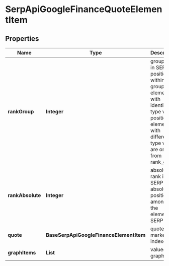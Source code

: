 # SerpApiGoogleFinanceQuoteElementItem


## Properties

| Name | Type | Description | Notes |
|------------ | ------------- | ------------- | -------------|
**rankGroup** | **Integer** | group rank in SERP<br>position within a group of elements with identical type values<br>positions of elements with different type values are omitted from rank_group |[optional]|
**rankAbsolute** | **Integer** | absolute rank in SERP<br>absolute position among all the elements in SERP |[optional]|
**quote** | **BaseSerpApiGoogleFinanceElementItem** | quoted market indexes |[optional]|
**graphItems** | **List<GraphItems>** | values on graph |[optional]|